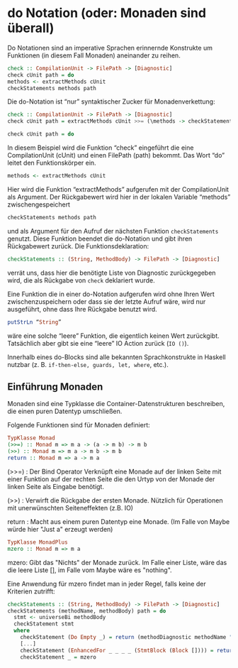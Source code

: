 # do Notation (oder: Monaden sind überall)

Do Notationen sind an imperative Sprachen erinnernde Konstrukte um Funktionen (in diesem Fall Monaden) aneinander zu reihen.

```haskell
check :: CompilationUnit -> FilePath -> [Diagnostic]
check cUnit path = do
methods <- extractMethods cUnit
checkStatements methods path
```

Die do-Notation ist “nur” syntaktischer Zucker für Monadenverkettung:

```haskell
check :: CompilationUnit -> FilePath -> [Diagnostic]
check cUnit path = extractMethods cUnit >>= (\methods -> checkStatements methods path)
```

```haskell
check cUnit path = do
```

In diesem Beispiel wird die Funktion “check” eingeführt die eine CompilationUnit (cUnit) und einen FilePath (path) bekommt.
Das Wort “do” leitet den Funktionskörper ein.

```haskell
methods <- extractMethods cUnit
```

Hier wird die Funktion “extractMethods” aufgerufen mit der CompilationUnit als Argument. Der Rückgabewert wird hier in der lokalen Variable “methods”
zwischengespeichert

```haskell
checkStatements methods path
```

und als Argument für den Aufruf der nächsten Funktion `checkStatements` genutzt. Diese Funktion beendet die do-Notation und gibt ihren Rückgabewert zurück.
Die Funktionsdeklaration:

```haskell
checkStatements :: (String, MethodBody) -> FilePath -> [Diagnostic]
```

verrät uns, dass hier die benötigte Liste von Diagnostic zurückgegeben wird, die als Rückgabe von `check` deklariert wurde.

Eine Funktion die in einer do-Notation aufgerufen wird ohne Ihren Wert zwischenzuspeichern oder dass sie der letzte Aufruf wäre, wird nur ausgeführt, ohne dass Ihre Rückgabe benutzt wird.

```haskell
putStrLn “String”
```

wäre eine solche “leere” Funktion, die eigentlich keinen Wert zurückgibt. Tatsächlich aber gibt sie eine “leere” IO Action zurück (`IO ()`).

Innerhalb eines do-Blocks sind alle bekannten Sprachkonstrukte in Haskell nutzbar (z. B. `if-then-else, guards, let, where`, etc.).

## Einführung Monaden

Monaden sind eine Typklasse die Container-Datenstrukturen beschreiben, die einen puren Datentyp umschließen.

Folgende Funktionen sind für Monaden definiert:

```haskell
TypKlasse Monad
(>>=) :: Monad m => m a -> (a -> m b) -> m b
(>>) :: Monad m => m a -> m b -> m b
return :: Monad m => a -> m a
```

(>>=) : Der Bind Operator
Verknüpft eine Monade auf der linken Seite mit einer Funktion auf der rechten Seite die den Urtyp von der Monade der linken Seite als Eingabe benötigt.

(>>) :
Verwirft die Rückgabe der ersten Monade. Nützlich für Operationen mit unerwünschten Seiteneffekten (z.B. IO)

return :
Macht aus einem puren Datentyp eine Monade. (Im Falle von Maybe würde hier "Just a" erzeugt werden)

```haskell
TypKlasse MonadPlus
mzero :: Monad m => m a
```

mzero:
Gibt das "Nichts" der Monade zurück.
Im Falle einer Liste, wäre das die leere Liste [], im Falle vom Maybe wäre es "nothing".

Eine Anwendung für mzero findet man in jeder Regel, falls keine der Kriterien zutrifft:

```haskell
checkStatements :: (String, MethodBody) -> FilePath -> [Diagnostic]
checkStatements (methodName, methodBody) path = do
  stmt <- universeBi methodBody
  checkStatement stmt
  where
    checkStatement (Do Empty _) = return (methodDiagnostic methodName "A Do-Loop has a empty loop body." path)
    [...]
    checkStatement (EnhancedFor _ _ _ _ (StmtBlock (Block []))) = return (methodDiagnostic methodName "A ForEach-Loop has a empty loop body." path)
    checkStatement _ = mzero
```
